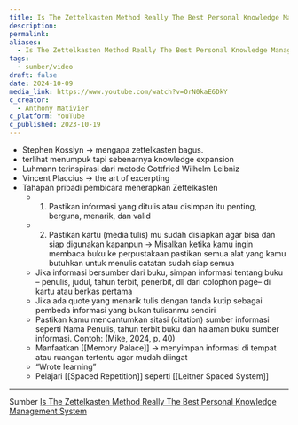 ```yaml
---
title: Is The Zettelkasten Method Really The Best Personal Knowledge Management System
description: 
permalink: 
aliases:
  - Is The Zettelkasten Method Really The Best Personal Knowledge Management System
tags:
  - sumber/video
draft: false
date: 2024-10-09
media_link: https://www.youtube.com/watch?v=OrN0kaE6DkY
c_creator:
  - Anthony Mativier
c_platform: YouTube
c_published: 2023-10-19
---
```

- Stephen Kosslyn → mengapa zettelkasten bagus.
- terlihat menumpuk tapi sebenarnya knowledge expansion
-  Luhmann terinspirasi dari metode Gottfried Wilhelm Leibniz
- Vincent Placcius → the art of excerpting
- Tahapan pribadi pembicara menerapkan Zettelkasten
	- 1. Pastikan informasi yang ditulis atau disimpan itu penting, berguna, menarik, dan valid
	- 2. Pastikan kartu (media tulis) mu sudah disiapkan agar bisa dan siap digunakan kapanpun → Misalkan ketika kamu ingin membaca buku ke perpustakaan pastikan semua alat yang kamu butuhkan untuk menulis catatan sudah siap semua
	- Jika informasi bersumber dari buku, simpan informasi tentang buku – penulis, judul, tahun terbit, penerbit, dll dari colophon page– di kartu atau berkas pertama 
	- Jika ada quote yang menarik tulis dengan tanda kutip sebagai pembeda informasi yang bukan tulisanmu sendiri
	- Pastikan kamu mencantumkan sitasi (citation) sumber informasi seperti Nama Penulis, tahun terbit buku dan halaman buku sumber informasi. Contoh: (Mike, 2024, p. 40)
	- Manfaatkan [[Memory Palace]] → menyimpan informasi di tempat atau ruangan tertentu agar mudah diingat
	- “Wrote learning”
	- Pelajari [[Spaced Repetition]] seperti [[Leitner Spaced System]]




---
Sumber [Is The Zettelkasten Method Really The Best Personal Knowledge Management System](https://www.youtube.com/watch?v=OrN0kaE6DkY)